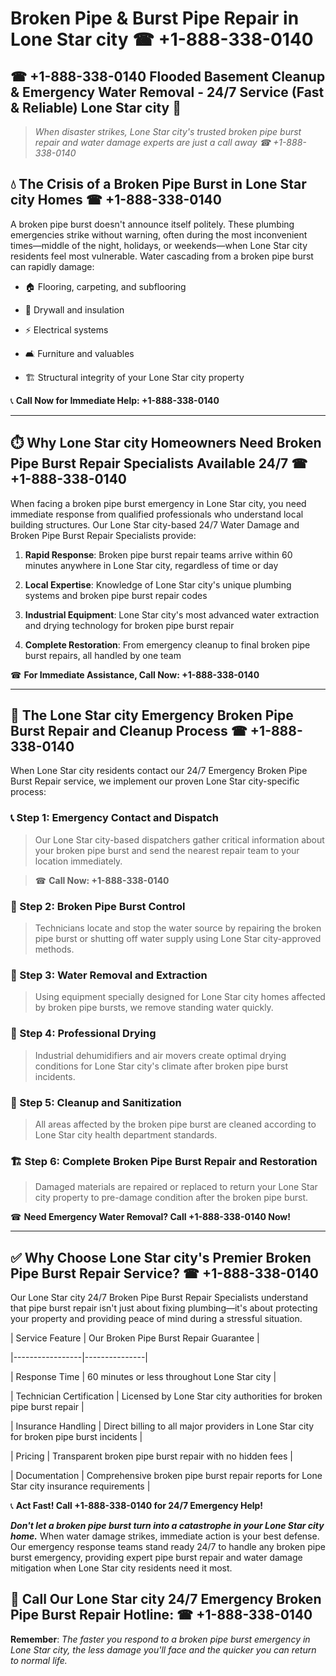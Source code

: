 # Broken Pipe & Burst Pipe Repair in Lone Star city ☎ +1-888-338-0140  
## ☎ +1-888-338-0140 Flooded Basement Cleanup & Emergency Water Removal - 24/7 Service (Fast & Reliable) Lone Star city 🚨  

> *When disaster strikes, Lone Star city's trusted broken pipe burst repair and water damage experts are just a call away ☎ +1-888-338-0140*  

## 💧 The Crisis of a Broken Pipe Burst in Lone Star city Homes ☎ +1-888-338-0140  

A broken pipe burst doesn't announce itself politely. These plumbing emergencies strike without warning, often during the most inconvenient times—middle of the night, holidays, or weekends—when Lone Star city residents feel most vulnerable. Water cascading from a broken pipe burst can rapidly damage:  

* 🏠 Flooring, carpeting, and subflooring  
* 🧱 Drywall and insulation  
* ⚡ Electrical systems  
* 🛋️ Furniture and valuables  
* 🏗️ Structural integrity of your Lone Star city property  

📞 **Call Now for Immediate Help: +1-888-338-0140**  

---  

## ⏱️ Why Lone Star city Homeowners Need Broken Pipe Burst Repair Specialists Available 24/7 ☎ +1-888-338-0140  

When facing a broken pipe burst emergency in Lone Star city, you need immediate response from qualified professionals who understand local building structures. Our Lone Star city-based 24/7 Water Damage and Broken Pipe Burst Repair Specialists provide:  

1. **Rapid Response**: Broken pipe burst repair teams arrive within 60 minutes anywhere in Lone Star city, regardless of time or day  
2. **Local Expertise**: Knowledge of Lone Star city's unique plumbing systems and broken pipe burst repair codes  
3. **Industrial Equipment**: Lone Star city's most advanced water extraction and drying technology for broken pipe burst repair  
4. **Complete Restoration**: From emergency cleanup to final broken pipe burst repairs, all handled by one team  

☎ **For Immediate Assistance, Call Now: +1-888-338-0140**  

---  

## 🔧 The Lone Star city Emergency Broken Pipe Burst Repair and Cleanup Process ☎ +1-888-338-0140  

When Lone Star city residents contact our 24/7 Emergency Broken Pipe Burst Repair service, we implement our proven Lone Star city-specific process:  

### 📞 Step 1: Emergency Contact and Dispatch  
> Our Lone Star city-based dispatchers gather critical information about your broken pipe burst and send the nearest repair team to your location immediately.  
> ☎ **Call Now: +1-888-338-0140**  

### 🚿 Step 2: Broken Pipe Burst Control  
> Technicians locate and stop the water source by repairing the broken pipe burst or shutting off water supply using Lone Star city-approved methods.  

### 🌊 Step 3: Water Removal and Extraction  
> Using equipment specially designed for Lone Star city homes affected by broken pipe bursts, we remove standing water quickly.  

### 💨 Step 4: Professional Drying  
> Industrial dehumidifiers and air movers create optimal drying conditions for Lone Star city's climate after broken pipe burst incidents.  

### 🧼 Step 5: Cleanup and Sanitization  
> All areas affected by the broken pipe burst are cleaned according to Lone Star city health department standards.  

### 🏗️ Step 6: Complete Broken Pipe Burst Repair and Restoration  
> Damaged materials are repaired or replaced to return your Lone Star city property to pre-damage condition after the broken pipe burst.  

☎ **Need Emergency Water Removal? Call +1-888-338-0140 Now!**  

---  

## ✅ Why Choose Lone Star city's Premier Broken Pipe Burst Repair Service? ☎ +1-888-338-0140  

Our Lone Star city 24/7 Broken Pipe Burst Repair Specialists understand that pipe burst repair isn't just about fixing plumbing—it's about protecting your property and providing peace of mind during a stressful situation.  

| Service Feature | Our Broken Pipe Burst Repair Guarantee |  
|-----------------|---------------|  
| Response Time | 60 minutes or less throughout Lone Star city |  
| Technician Certification | Licensed by Lone Star city authorities for broken pipe burst repair |  
| Insurance Handling | Direct billing to all major providers in Lone Star city for broken pipe burst incidents |  
| Pricing | Transparent broken pipe burst repair with no hidden fees |  
| Documentation | Comprehensive broken pipe burst repair reports for Lone Star city insurance requirements |  

📞 **Act Fast! Call +1-888-338-0140 for 24/7 Emergency Help!**  

***Don't let a broken pipe burst turn into a catastrophe in your Lone Star city home.*** When water damage strikes, immediate action is your best defense. Our emergency response teams stand ready 24/7 to handle any broken pipe burst emergency, providing expert pipe burst repair and water damage mitigation when Lone Star city residents need it most.  

## 📱 Call Our Lone Star city 24/7 Emergency Broken Pipe Burst Repair Hotline: ☎ +1-888-338-0140  

**Remember**: *The faster you respond to a broken pipe burst emergency in Lone Star city, the less damage you'll face and the quicker you can return to normal life.*